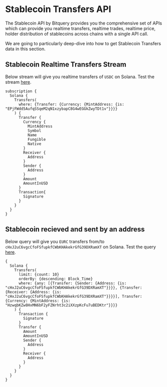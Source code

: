 # Stablecoin Transfers API

The Stablecoin API by Bitquery provides you the comprehensive set of APIs which can provide you realtime transfers, realtime trades, realtime price, holder distribution of stablecoins across chains with a single API call.

We are going to particularly deep-dive into how to get Stablecoin Transfers data in this section.

## Stablecoin Realtime Transfers Stream

Below stream will give you realtime transfers of `USDC` on Solana. Test the stream [here](https://ide.bitquery.io/stablecoin-transfers-websocket).

```
subscription {
  Solana {
    Transfers(
      where: {Transfer: {Currency: {MintAddress: {is: "EPjFWdd5AufqSSqeM2qN1xzybapC8G4wEGGkZwyTDt1v"}}}}
    ) {
      Transfer {
        Currency {
          MintAddress
          Symbol
          Name
          Fungible
          Native
        }
        Receiver {
          Address
        }
        Sender {
          Address
        }
        Amount
        AmountInUSD
      }
      Transaction{
        Signature
      }
    }
  }
}
```

## Stablecoin recieved and sent by an address

Below query will give you `EURC` transfers from/to `cHxJ2uC6vgcCfoFSfupkfCWbKHAkekrGfG39DXRamXT` on Solana. Test the query [here](https://ide.bitquery.io/stablecoin-Transfers-fromto-an-address).

```
{
  Solana {
    Transfers(
      limit: {count: 10}
      orderBy: {descending: Block_Time}
      where: {any: [{Transfer: {Sender: {Address: {is: "cHxJ2uC6vgcCfoFSfupkfCWbKHAkekrGfG39DXRamXT"}}}}, {Transfer: {Receiver: {Address: {is: "cHxJ2uC6vgcCfoFSfupkfCWbKHAkekrGfG39DXRamXT"}}}}], Transfer: {Currency: {MintAddress: {is: "HzwqbKZw8HxMN6bF2yFZNrht3c2iXXzpKcFu7uBEDKtr"}}}}
    ) {
      Transaction {
        Signature
      }
      Transfer {
        Amount
        AmountInUSD
        Sender {
          Address
        }
        Receiver {
          Address
        }
      }
    }
  }
}
```
